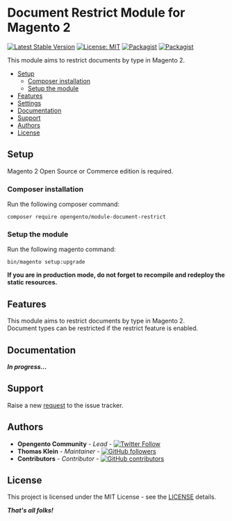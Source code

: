 # Document Restrict Module for Magento 2

[![Latest Stable Version](https://img.shields.io/packagist/v/opengento/module-document-restrict.svg?style=flat-square)](https://packagist.org/packages/opengento/module-document-restrict)
[![License: MIT](https://img.shields.io/github/license/opengento/magento2-document-restrict.svg?style=flat-square)](./LICENSE) 
[![Packagist](https://img.shields.io/packagist/dt/opengento/module-document-restrict.svg?style=flat-square)](https://packagist.org/packages/opengento/module-document-restrict/stats)
[![Packagist](https://img.shields.io/packagist/dm/opengento/module-document-restrict.svg?style=flat-square)](https://packagist.org/packages/opengento/module-document-restrict/stats)

This module aims to restrict documents by type in Magento 2.

 - [Setup](#setup)
   - [Composer installation](#composer-installation)
   - [Setup the module](#setup-the-module)
 - [Features](#features)
 - [Settings](#settings)
 - [Documentation](#documentation)
 - [Support](#support)
 - [Authors](#authors)
 - [License](#license)

## Setup

Magento 2 Open Source or Commerce edition is required.

###  Composer installation

Run the following composer command:

```
composer require opengento/module-document-restrict
```

### Setup the module

Run the following magento command:

```
bin/magento setup:upgrade
```

**If you are in production mode, do not forget to recompile and redeploy the static resources.**

## Features

This module aims to restrict documents by type in Magento 2.  
Document types can be restricted if the restrict feature is enabled.

## Documentation

***In progress...***

## Support

Raise a new [request](https://github.com/opengento/magento2-document-restrict/issues) to the issue tracker.

## Authors

- **Opengento Community** - *Lead* - [![Twitter Follow](https://img.shields.io/twitter/follow/opengento.svg?style=social)](https://twitter.com/opengento)
- **Thomas Klein** - *Maintainer* - [![GitHub followers](https://img.shields.io/github/followers/thomas-kl1.svg?style=social)](https://github.com/thomas-kl1)
- **Contributors** - *Contributor* - [![GitHub contributors](https://img.shields.io/github/contributors/opengento/magento2-document-restrict.svg?style=flat-square)](https://github.com/opengento/magento2-document-restrict/graphs/contributors)

## License

This project is licensed under the MIT License - see the [LICENSE](./LICENSE) details.

***That's all folks!***
